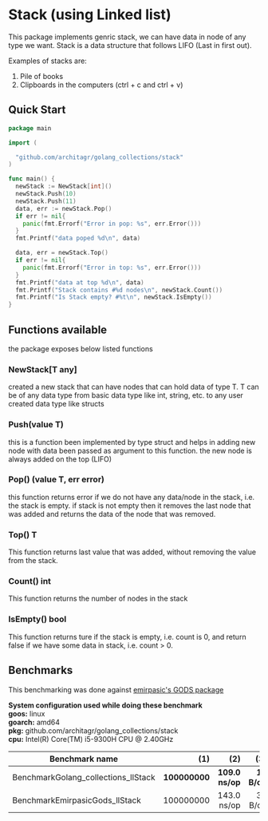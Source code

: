 # Stack (using Linked list)

This package implements genric stack, we can have data in node of any type we want. 
Stack is a data structure that follows LIFO (Last in first out).

Examples of stacks are: 
1. Pile of books
2. Clipboards in the computers (ctrl + c and ctrl + v)


## Quick Start
```go
package main

import (

  "github.com/architagr/golang_collections/stack"
)

func main() {
  newStack := NewStack[int]()
  newStack.Push(10)
  newStack.Push(11)
  data, err := newStack.Pop()
  if err != nil{
    panic(fmt.Errorf("Error in pop: %s", err.Error()))
  }
  fmt.Printf("data poped %d\n", data)

  data, err = newStack.Top()
  if err != nil{
    panic(fmt.Errorf("Error in top: %s", err.Error()))
  }
  fmt.Printf("data at top %d\n", data)
  fmt.Printf("Stack contains #%d nodes\n", newStack.Count())
  fmt.Printf("Is Stack empty? #%t\n", newStack.IsEmpty())
}
```
## Functions available

the package exposes below listed functions

### NewStack[T any]

created a new stack that can have nodes that can hold data of type T.
T can be of any data type from basic data type like int, string, etc. to any user created data type like structs

### Push(value T)

this is a function been implemented by type struct and helps in adding new node with data been passed as argument to this function. the new node is always added on the top (LIFO)

### Pop() (value T, err error)

this function returns error if we do not have any data/node in the stack, i.e. the stack is empty.
if stack is not empty then it removes the last node that was added and returns the data of the node that was removed.

### Top() T

This function returns last value that was added, without removing the value from the stack.

### Count() int

This function returns the number of nodes in the stack

### IsEmpty() bool

This function returns ture if the stack is empty, i.e. count is 0, and return false if we have some data in stack, i.e. count > 0.


## Benchmarks

This benchmarking was done against [emirpasic's GODS package](https://github.com/emirpasic/gods)

**System configuration used while doing these benchmark**<br />
**goos:** linux<br />
**goarch:** amd64<br />
**pkg:** github.com/architagr/golang_collections/stack<br />
**cpu:** Intel(R) Core(TM) i5-9300H CPU @ 2.40GHz<br />

| Benchmark name                       |       (1)     |             (2) |          (3)  |             (4) |
| ------------------------------------ | -------------:| ---------------:| -------------:| ---------------:|
| BenchmarkGolang_collections_llStack  | **100000000** | **109.0 ns/op** |   **16 B/op** | **1 allocs/op** |
| BenchmarkEmirpasicGods_llStack       |     100000000 |     143.0 ns/op |       31 B/op |     1 allocs/op |